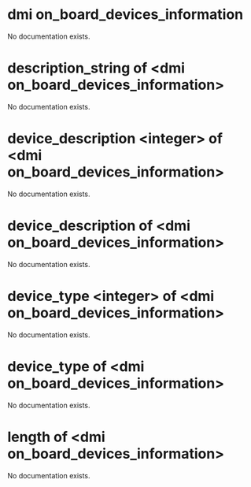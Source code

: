 # dmi on_board_devices_information

No documentation exists.

# description_string of &lt;dmi on_board_devices_information&gt;

No documentation exists.

# device_description &lt;integer&gt; of &lt;dmi on_board_devices_information&gt;

No documentation exists.

# device_description of &lt;dmi on_board_devices_information&gt;

No documentation exists.

# device_type &lt;integer&gt; of &lt;dmi on_board_devices_information&gt;

No documentation exists.

# device_type of &lt;dmi on_board_devices_information&gt;

No documentation exists.

# length of &lt;dmi on_board_devices_information&gt;

No documentation exists.
